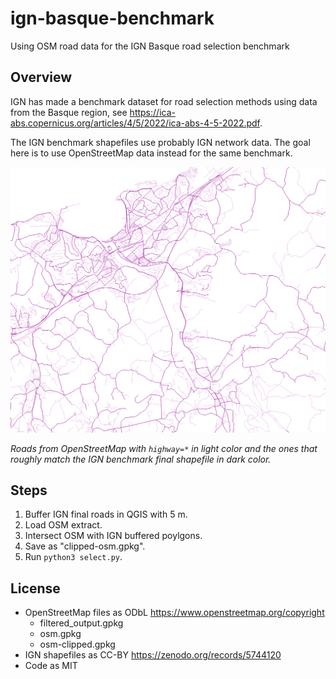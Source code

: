 # ign-basque-benchmark
Using OSM road data for the IGN Basque road selection benchmark

## Overview

IGN has made a benchmark dataset for road selection methods using data from the Basque region, see https://ica-abs.copernicus.org/articles/4/5/2022/ica-abs-4-5-2022.pdf.

The IGN benchmark shapefiles use probably IGN network data. The goal here is to use OpenStreetMap data instead for the same benchmark.

<img src="screenshot.png">

<i>Roads from OpenStreetMap with `highway=*` in light color and the ones that roughly match the IGN benchmark final shapefile in dark color.</i>

## Steps

1. Buffer IGN final roads in QGIS with 5 m.
1. Load OSM extract.
1. Intersect OSM with IGN buffered poylgons.
1. Save as "clipped-osm.gpkg".
1. Run `python3 select.py`.

## License

- OpenStreetMap files as ODbL https://www.openstreetmap.org/copyright
  - filtered_output.gpkg
  - osm.gpkg
  - osm-clipped.gpkg
- IGN shapefiles as CC-BY https://zenodo.org/records/5744120
- Code as MIT

